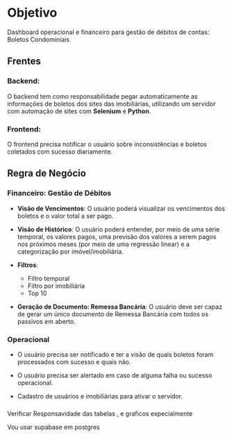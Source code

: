 # Objetivo
Dashboard operacional e financeiro para gestão de débitos de contas: Boletos Condominiais

## Frentes

### Backend:
O backend tem como responsabilidade pegar automaticamente as informações de boletos dos sites das imobiliárias, utilizando um servidor com automação de sites com **Selenium** e **Python**.

### Frontend:
O frontend precisa notificar o usuário sobre inconsistências e boletos coletados com sucesso diariamente.

## Regra de Negócio

### Financeiro: Gestão de Débitos

- **Visão de Vencimentos**: O usuário poderá visualizar os vencimentos dos boletos e o valor total a ser pago.
  
- **Visão de Histórico**: O usuário poderá entender, por meio de uma série temporal, os valores pagos, uma previsão dos valores a serem pagos nos próximos meses (por meio de uma regressão linear) e a categorização por imóvel/imobiliária.

- **Filtros**:
  - Filtro temporal
  - Filtro por imobiliária
  - Top 10

- **Geração de Documento: Remessa Bancária**: O usuário deve ser capaz de gerar um único documento de Remessa Bancária com todos os passivos em aberto.

### Operacional

- O usuário precisa ser notificado e ter a visão de quais boletos foram processados com sucesso e quais não.
  
- O usuário precisa ser alertado em caso de alguma falha ou sucesso operacional.

- Cadastro de usuários e imobiliárias para ativar o servidor.



### 
Verificar Responsavidade das tabelas , e graficos expecialmente 

Vou usar supabase em postgres